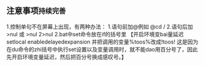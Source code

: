## 注意事项```持续完善```



1.控制单句不在屏幕上出现，有两种办法： 1.语句前加@例如 @cd / 2.语句后加 >nul 或 >nul 2>nul
2.bat中set命令放在if的括号里 【开启环境变bai量延迟setlocal enabledelayedexpansion 并把调用的变量%toos%改成!toos! 这是因为在du命令的zhi括号中执行set设置以及变量调用时，就不能dao用百分号了，因此先开启环境变量延迟，然后把百分号换成感叹号。】
